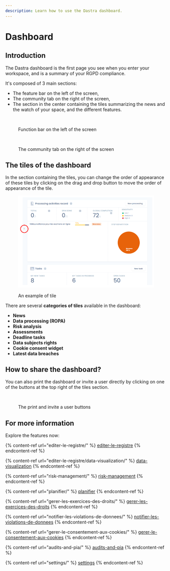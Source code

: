 ```yaml
---
description: Learn how to use the Dastra dashboard.
---
```


# Dashboard

## Introduction&#x20;

The Dastra dashboard is the first page you see when you enter your workspace, and is a summary of your RGPD compliance.&#x20;

It's composed of 3 main sections:&#x20;

* The feature bar on the left of the screen,&#x20;
* The community tab on the right of the screen,&#x20;
* The section in the center containing the tiles summarizing the news and the watch of your space, and the different features.

<figure><img src="../.gitbook/assets/Capture d’écran 2023-06-07 à 11.00.48.png" alt="" width="79"><figcaption><p>Function bar on the left of the screen</p></figcaption></figure>

<figure><img src="../.gitbook/assets/Capture d’écran 2023-06-07 à 11.01.53.png" alt="" width="268"><figcaption><p>The community tab on the right of the screen</p></figcaption></figure>

## The tiles of the dashboard

In the section containing the tiles, you can change the order of appearance of these tiles by clicking on the drag and drop button to move the order of appearance of the tile.

<figure><img src="../.gitbook/assets/image (29).png" alt=""><figcaption><p>An example of tile</p></figcaption></figure>

There are several **categories of tiles** available in the dashboard:&#x20;

* **News**&#x20;
* **Data processing (ROPA)**
* **Risk analysis**&#x20;
* **Assessments**
* **Deadline tasks**&#x20;
* **Data subjects rights**
* **Cookie consent widget**&#x20;
* **Latest data breaches** &#x20;

## How to share the dashboard?&#x20;

You can also print the dashboard or invite a user directly by clicking on one of the buttons at the top right of the tiles section.

<figure><img src="../.gitbook/assets/Capture d’écran 2023-06-07 à 11.03.28.png" alt="" width="257"><figcaption><p>The print and invite a user buttons</p></figcaption></figure>

## For more information

Explore the features now:

{% content-ref url="editer-le-registre/" %}
[editer-le-registre](editer-le-registre/)
{% endcontent-ref %}

{% content-ref url="editer-le-registre/data-visualization/" %}
[data-visualization](editer-le-registre/data-visualization/)
{% endcontent-ref %}

{% content-ref url="risk-management/" %}
[risk-management](risk-management/)
{% endcontent-ref %}

{% content-ref url="planifier/" %}
[planifier](planifier/)
{% endcontent-ref %}

{% content-ref url="gerer-les-exercices-des-droits/" %}
[gerer-les-exercices-des-droits](gerer-les-exercices-des-droits/)
{% endcontent-ref %}

{% content-ref url="notifier-les-violations-de-donnees/" %}
[notifier-les-violations-de-donnees](notifier-les-violations-de-donnees/)
{% endcontent-ref %}

{% content-ref url="gerer-le-consentement-aux-cookies/" %}
[gerer-le-consentement-aux-cookies](gerer-le-consentement-aux-cookies/)
{% endcontent-ref %}

{% content-ref url="audits-and-pia/" %}
[audits-and-pia](audits-and-pia/)
{% endcontent-ref %}

{% content-ref url="settings/" %}
[settings](settings/)
{% endcontent-ref %}
